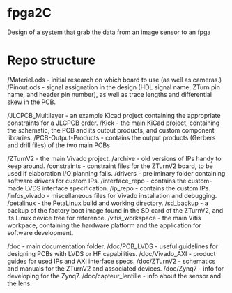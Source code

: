 # fpga2C

Design of a system that grab the data from an image sensor to an fpga

# Repo structure

/Materiel.ods - initial research on which board to use (as well as cameras.)
/Pinout.ods - signal assignation in the design (HDL signal name, ZTurn pin name, and header pin number), as well as trace lengths and differential skew in the PCB.

/JLCPCB_Multilayer - an example Kicad project containing the appropriate constraints for a JLCPCB order.
/Kick - the main KiCad project, containing the schematic, the PCB and its output products, and custom component libraries.
/PCB-Output-Products - contains the output products (Gerbers and drill files) of the two main PCBs

/ZTurnV2 - the main Vivado project. 
/archive - old versions of IPs handy to keep around. 
/constraints - constraint files for the ZTurnV2 board, to be used if elaboration I/O planning fails. 
/drivers - preliminary folder containing software drivers for custom IPs. 
/interface_repo - contains the custom-made LVDS interface specification. 
/ip_repo - contains the custom IPs. 
/infos_vivado - miscellaneous files for Vivado installation and debugging. 
/petalinux - the PetaLinux build and working directory. 
/sd_backup - a backup of the factory boot image found in the SD card of the ZTurnV2, and its Linux device tree for reference. 
/vitis_workspace - the main Vitis workpace, containing the hardware platform and the application for software development. 

/doc - main documentation folder. 
/doc/PCB_LVDS - useful guidelines for designing PCBs with LVDS or HF capabilities. 
/doc/Vivado_AXI - product guides for used IPs and AXI interface specs. 
/doc/ZTurnV2 - schematics and manuals for the ZTurnV2 and associated devices. 
/doc/Zynq7 - info for developing for the Zynq7. 
/doc/capteur_lentille - info about the sensor and the lens. 